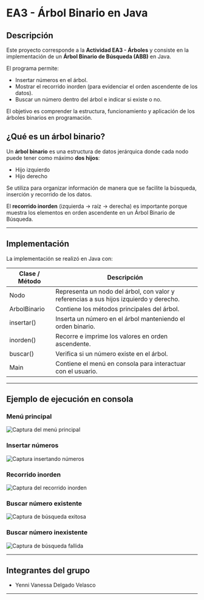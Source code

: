 # EA3 - Árbol Binario en Java  

## Descripción
Este proyecto corresponde a la **Actividad EA3 - Árboles** y consiste en la implementación de un **Árbol Binario de Búsqueda (ABB)** en Java.

El programa permite:
- Insertar números en el árbol.
- Mostrar el recorrido inorden (para evidenciar el orden ascendente de los datos).
- Buscar un número dentro del árbol e indicar si existe o no.

El objetivo es comprender la estructura, funcionamiento y aplicación de los árboles binarios en programación.  

## ¿Qué es un árbol binario?
Un **árbol binario** es una estructura de datos jerárquica donde cada nodo puede tener como máximo **dos hijos**:

- Hijo izquierdo
- Hijo derecho

Se utiliza para organizar información de manera que se facilite la búsqueda, inserción y recorrido de los datos.

El **recorrido inorden** (izquierda → raíz → derecha) es importante porque muestra los elementos en orden ascendente en un Árbol Binario de Búsqueda.

---

## Implementación
La implementación se realizó en Java con:

| Clase / Método | Descripción |
|-------|-------------|
| Nodo  | Representa un nodo del árbol, con valor y referencias a sus hijos izquierdo y derecho. |
| ArbolBinario | Contiene los métodos principales del árbol. |
| insertar() | Inserta un número en el árbol manteniendo el orden binario. |
| inorden() | Recorre e imprime los valores en orden ascendente. |
| buscar() | Verifica si un número existe en el árbol. |
| Main  | Contiene el menú en consola para interactuar con el usuario. |

---
## Ejemplo de ejecución en consola

### Menú principal
![Captura del menú principal](./capturas/menu.png)

### Insertar números
![Captura insertando números](./capturas/insertar.png)

### Recorrido inorden
![Captura del recorrido inorden](./capturas/inorden.png)

### Buscar número existente
![Captura de búsqueda exitosa](./capturas/buscar-existente.png)

### Buscar número inexistente
![Captura de búsqueda fallida](./capturas/buscar-inexistente.png)

---

## Integrantes del grupo
- Yenni Vanessa Delgado Velasco

---
